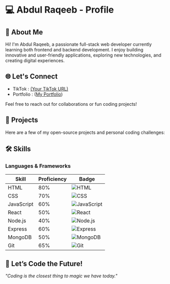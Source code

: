 # 💻 Abdul Raqeeb - Profile

## 🧠 About Me

Hi! I'm Abdul Raqeeb, a passionate full-stack web developer currently learning both frontend and backend development.
I enjoy building innovative and user-friendly applications, exploring new technologies, and creating digital experiences.

## 🌐 Let's Connect
- TikTok  : [(Your TikTok URL)](https://www.tiktok.com/@story2688)
- Portfolio  : ([My Portfolio](https://rd-code-01.vercel.app/))

Feel free to reach out for collaborations or fun coding projects!

## 🚀 Projects

Here are a few of my open-source projects and personal coding challenges:

<!-- PROJECTS-START -->
<!-- PROJECTS-END -->

## 🛠️ Skills

### Languages & Frameworks

| Skill        | Proficiency | Badge |
|--------------|-------------|--------|
| HTML         | 80%         | ![HTML](https://img.shields.io/badge/-HTML-E34F26?style=flat&logo=html5&logoColor=fff) |
| CSS          | 70%         | ![CSS](https://img.shields.io/badge/-CSS-1572B6?style=flat&logo=css3&logoColor=fff) |
| JavaScript   | 60%         | ![JavaScript](https://img.shields.io/badge/-JavaScript-F7DF1E?style=flat&logo=javascript&logoColor=fff) |
| React        | 50%         | ![React](https://img.shields.io/badge/-React-61DAFB?style=flat&logo=react&logoColor=fff) |
| Node.js      | 40%         | ![Node.js](https://img.shields.io/badge/-Node.js-339933?style=flat&logo=node.js&logoColor=fff) |
| Express      | 60%         | ![Express](https://img.shields.io/badge/-Express-000000?style=flat&logo=express&logoColor=fff) |
| MongoDB      | 50%         | ![MongoDB](https://img.shields.io/badge/-MongoDB-47A248?style=flat&logo=mongodb&logoColor=fff) |
| Git          | 65%         | ![Git](https://img.shields.io/badge/-Git-F05032?style=flat&logo=git&logoColor=fff) |

## 💬 Let’s Code the Future!

_"Coding is the closest thing to magic we have today."_

